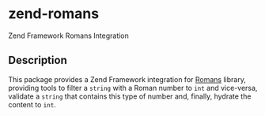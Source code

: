 # zend-romans

Zend Framework Romans Integration

## Description

This package provides a Zend Framework integration for
[Romans](https://github.com/wandersonwhcr/romans) library, providing tools to
filter a `string` with a Roman number to `int` and vice-versa, validate a
`string` that contains this type of number and, finally, hydrate the content to
`int`.
